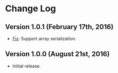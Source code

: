# Change Log

## Version 1.0.1 (February 17th, 2016)

  * [Fix](https://github.com/segmentio/cartographer/pull/4): Support array serialization. 


## Version 1.0.0 (August 21st, 2016)

  * Initial release.
